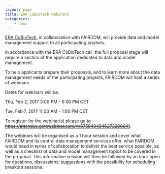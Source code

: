 ```yaml
---
layout: page
title: ERA CoBioTech webinars
categories:
    - news
---
```


[ERA CoBioTech](https://www.cobiotech.eu/), in collaboration with FAIRDOM, will provide data and model management support to all participating projects.

In accordance with the ERA CoBioTech call, the full proposal stage will require a section of the application dedicated to data and model management.

To help applicants prepare their proposals, and to learn more about the data management needs of the participating projects, FAIRDOM will host a series of webinars.

Dates for webinars will be:

Thu, Feb 2, 2017 3:00 PM – 5:00 PM CET

Tue, Feb 7, 2017 11:00 AM – 1:00 PM CET

To register for the webinar(s) please go to ~~https://attendee.gotowebinar.com/rt/6758494946273200641~~.

The webinars will be organised as a 1 hour session and cover what FAIRDOM and its central data management services offer, 
what FAIRDOM would need in terms of collaboration to deliver the best service possible, 
as well as a checklist of data and model management topics to be covered in the proposal. 
This informative session will then be followed by an hour open for questions, discussions, suggestions with the possibility for scheduling breakout sessions.